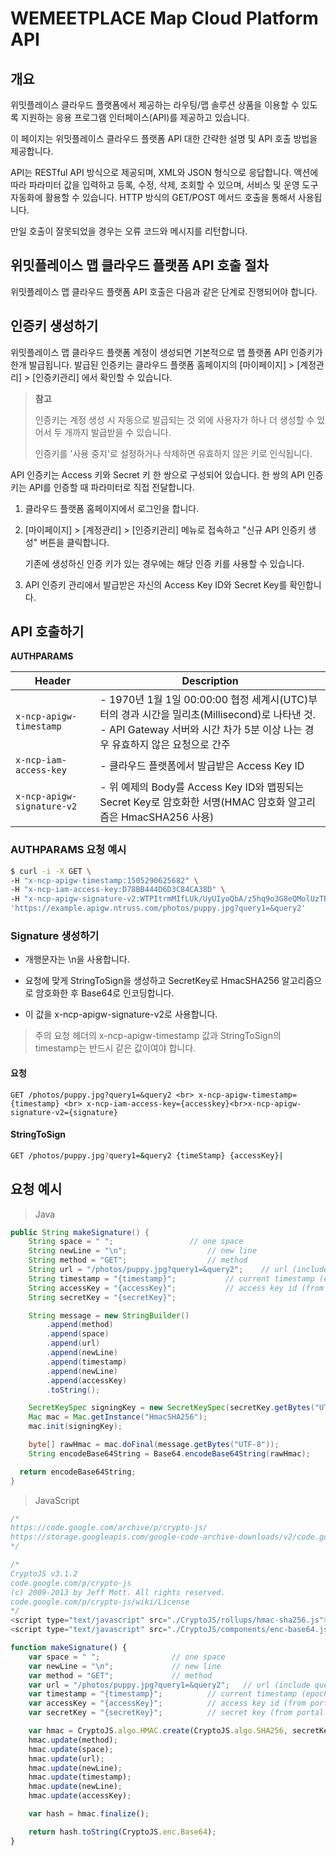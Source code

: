 # WEMEETPLACE Map Cloud Platform API

## 개요

위밋플레이스 클라우드 플랫폼에서 제공하는 라우팅/맵 솔루션 상품을 이용할 수 있도록 지원하는 응용 프로그램 인터페이스(API)를 제공하고 있습니다.

이 페이지는 위밋플레이스 클라우드 플랫폼 API 대한 간략한 설명 및 API 호출 방법을 제공합니다.

API는 RESTful API 방식으로 제공되며, XML와 JSON 형식으로 응답합니다. 액션에 따라 파라미터 값을 입력하고 등록, 수정, 삭제, 조회할 수 있으며, 서비스 및 운영 도구 자동화에 활용할 수 있습니다. HTTP 방식의 GET/POST 메서드 호출을 통해서 사용됩니다.

만일 호출이 잘못되었을 경우는 오류 코드와 메시지를 리턴합니다.

## 위밋플레이스 맵 클라우드 플랫폼 API 호출 절차

위밋플레이스 맵 클라우드 플랫폼 API 호출은 다음과 같은 단계로 진행되어야 합니다.

## 인증키 생성하기

위밋플레이스 맵 클라우드 플랫폼 계정이 생성되면 기본적으로 맵 플랫폼 API 인증키가 한개 발급됩니다. 발급된 인증키는 클라우드 플랫폼 홈페이지의 [마이페이지] > [계정관리] > [인증키관리] 에서 확인할 수 있습니다. 

> **참고**
>
> 인증키는 계정 생성 시 자동으로 발급되는 것 외에 사용자가 하나 더 생성할 수 있어서 두 개까지 발급받을 수 있습니다.
>
> 인증키를 '사용 중지'로 설정하거나 삭제하면 유효하지 않은 키로 인식됩니다.

API 인증키는 Access 키와 Secret 키 한 쌍으로 구성되어 있습니다. 한 쌍의 API 인증키는 API를 인증할 때 파라미터로 직접 전달합니다.

1. 클라우드 플랫폼 홈페이지에서 로그인을 합니다.

2. [마이페이지] > [계정관리] > [인증키관리] 메뉴로 접속하고 "신규 API 인증키 생성" 버튼을 클릭합니다.

   기존에 생성하신 인증 키가 있는 경우에는 해당 인증 키를 사용할 수 있습니다.

3. API 인증키 관리에서 발급받은 자신의 Access Key ID와 Secret Key를 확인합니다.

## API 호출하기

**AUTHPARAMS**

|Header	|Description|
|-----|----|
|`x-ncp-apigw-timestamp` | - 1970년 1월 1일 00:00:00 협정 세계시(UTC)부터의 경과 시간을 밀리초(Millisecond)로 나타낸 것. <br> - API Gateway 서버와 시간 차가 5분 이상 나는 경우 유효하지 않은 요청으로 간주|
|`x-ncp-iam-access-key`| - 클라우드 플랫폼에서 발급받은 Access Key ID|
|`x-ncp-apigw-signature-v2`|- 위 예제의 Body를 Access Key ID와 맵핑되는 Secret Key로 암호화한 서명(HMAC 암호화 알고리즘은 HmacSHA256 사용) |

### AUTHPARAMS 요청 예시

```sh
$ curl -i -X GET \
-H "x-ncp-apigw-timestamp:1505290625682" \
-H "x-ncp-iam-access-key:D78BB444D6D3C84CA38D" \
-H "x-ncp-apigw-signature-v2:WTPItrmMIfLUk/UyUIyoQbA/z5hq9o3G8eQMolUzTEa=" \
'https://example.apigw.ntruss.com/photos/puppy.jpg?query1=&query2'
```

### Signature 생성하기

- 개행문자는 \n을 사용합니다.

- 요청에 맞게 StringToSign을 생성하고 SecretKey로 HmacSHA256 알고리즘으로 암호화한 후 Base64로 인코딩합니다.
 
- 이 값을 x-ncp-apigw-signature-v2로 사용합니다.

> 주의
> 요청 헤더의 x-ncp-apigw-timestamp 값과 StringToSign의 timestamp는 반드시 같은 값이여야 합니다.

#### 요청	
```
GET /photos/puppy.jpg?query1=&query2 <br> x-ncp-apigw-timestamp={timestamp} <br> x-ncp-iam-access-key={accesskey}<br>x-ncp-apigw-signature-v2={signature}
```

#### StringToSign
```sh
GET /photos/puppy.jpg?query1=&query2 {timeStamp} {accessKey}|
```

## 요청 예시

> Java
```java
public String makeSignature() {
	String space = " ";					// one space
	String newLine = "\n";					// new line
	String method = "GET";					// method
	String url = "/photos/puppy.jpg?query1=&query2";	// url (include query string)
	String timestamp = "{timestamp}";			// current timestamp (epoch)
	String accessKey = "{accessKey}";			// access key id (from portal or Sub Account)
	String secretKey = "{secretKey}";

	String message = new StringBuilder()
		.append(method)
		.append(space)
		.append(url)
		.append(newLine)
		.append(timestamp)
		.append(newLine)
		.append(accessKey)
		.toString();

	SecretKeySpec signingKey = new SecretKeySpec(secretKey.getBytes("UTF-8"), "HmacSHA256");
	Mac mac = Mac.getInstance("HmacSHA256");
	mac.init(signingKey);

	byte[] rawHmac = mac.doFinal(message.getBytes("UTF-8"));
	String encodeBase64String = Base64.encodeBase64String(rawHmac);

  return encodeBase64String;
}
```

> JavaScript

```js
/*
https://code.google.com/archive/p/crypto-js/
https://storage.googleapis.com/google-code-archive-downloads/v2/code.google.com/crypto-js/CryptoJS%20v3.1.2.zip
*/

/*
CryptoJS v3.1.2
code.google.com/p/crypto-js
(c) 2009-2013 by Jeff Mott. All rights reserved.
code.google.com/p/crypto-js/wiki/License
*/
<script type="text/javascript" src="./CryptoJS/rollups/hmac-sha256.js"></script>
<script type="text/javascript" src="./CryptoJS/components/enc-base64.js"></script>

function makeSignature() {
	var space = " ";				// one space
	var newLine = "\n";				// new line
	var method = "GET";				// method
	var url = "/photos/puppy.jpg?query1=&query2";	// url (include query string)
	var timestamp = "{timestamp}";			// current timestamp (epoch)
	var accessKey = "{accessKey}";			// access key id (from portal or Sub Account)
	var secretKey = "{secretKey}";			// secret key (from portal or Sub Account)

	var hmac = CryptoJS.algo.HMAC.create(CryptoJS.algo.SHA256, secretKey);
	hmac.update(method);
	hmac.update(space);
	hmac.update(url);
	hmac.update(newLine);
	hmac.update(timestamp);
	hmac.update(newLine);
	hmac.update(accessKey);

	var hash = hmac.finalize();

	return hash.toString(CryptoJS.enc.Base64);
}
```

